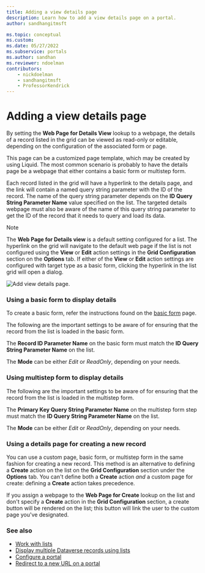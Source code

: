 ```yaml
---
title: Adding a view details page
description: Learn how to add a view details page on a portal.
author: sandhangitmsft

ms.topic: conceptual
ms.custom: 
ms.date: 05/27/2022
ms.subservice: portals
ms.author: sandhan
ms.reviewer: ndoelman
contributors:
    - nickdoelman
    - sandhangitmsft
    - ProfessorKendrick
---
```


# Adding a view details page

By setting the **Web Page for Details View** lookup to a webpage, the details of a record listed in the grid can be viewed as read-only or editable, depending on the configuration of the associated form or page.

This page can be a customized page template, which may be created by using Liquid. The most common scenario is probably to have the details page be a webpage that either contains a basic form or multistep form.

Each record listed in the grid will have a hyperlink to the details page, and the link will contain a named query string parameter with the ID of the record. The name of the query string parameter depends on the **ID Query String Parameter Name** value specified on the list. The targeted details webpage must also be aware of the name of this query string parameter to get the ID of the record that it needs to query and load its data.

> [!NOTE]
> The **Web Page for Details view** is a default setting configured for a list. The hyperlink on the grid will navigate to the default web page if the list is not configured using the **View** or **Edit** action settings in the **Grid Configuration** section on the **Options** tab. If either of the **View** or **Edit** action settings are configured with target type as a basic form, clicking the hyperlink in the list grid will open a dialog.

![Add view details page.](../media/add-view-details-page.png "Add view details page")  

### Using a basic form to display details

To create a basic form, refer the instructions found on the [basic form](entity-forms.md) page.

The following are the important settings to be aware of for ensuring that the record from the list is loaded in the basic form.

The **Record ID Parameter Name** on the basic form must match the **ID Query String Parameter Name** on the list.

The **Mode** can be either *Edit* or *ReadOnly*, depending on your needs.

### Using multistep form to display details

The following are the important settings to be aware of for ensuring that the record from the list is loaded in the multistep form.

The **Primary Key Query String Parameter Name** on the multistep form step must match the **ID Query String Parameter Name** on the list.

The **Mode** can be either *Edit* or *ReadOnly*, depending on your needs.

### Using a details page for creating a new record

You can use a custom page, basic form, or multistep form in the same fashion for creating a new record. This method is an alternative to defining a **Create** action on the list on the **Grid Configuration** section under the **Options** tab. You can't define both a **Create** action *and* a custom page for create: defining a **Create** action takes precedence.

If you assign a webpage to the **Web Page for Create** lookup on the list and don't specify a **Create** action in the **Grid Configuration** section, a create button will be rendered on the list; this button will link the user to the custom page you've designated.

### See also

- [Work with lists](entity-lists.md)
- [Display multiple Dataverse records using lists](/training/modules/portals-access-data-platform/2-entity-lists)
- [Configure a portal](configure-portal.md)  
- [Redirect to a new URL on a portal](add-redirect-url.md)
